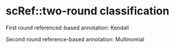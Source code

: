 # scRef::two-round classification

First round referenced-based annotation: Kendall

Second round reference-based annotation: Multinomial
